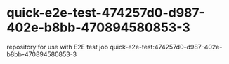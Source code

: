 # quick-e2e-test-474257d0-d987-402e-b8bb-470894580853-3
repository for use with E2E test job quick-e2e-test:474257d0-d987-402e-b8bb-470894580853-3
